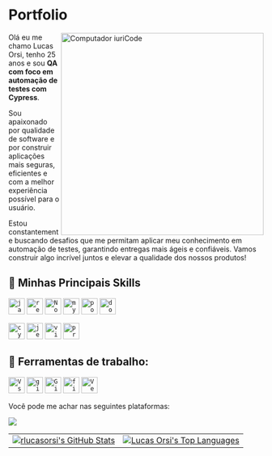 # Portfolio

<img src="https://raw.githubusercontent.com/MicaelliMedeiros/micaellimedeiros/master/image/computer-illustration.png" min-width="400px" max-width="400px" width="400px" align="right" alt="Computador iuriCode">

<p align="left"> 
  Olá eu me chamo Lucas Orsi, tenho 25 anos e sou <strong>QA com foco em automação de testes com Cypress</strong>.<br>
</p>
<p align="left"> 
  Sou apaixonado por qualidade de software e por construir aplicações mais seguras, eficientes e com a melhor experiência possível para o usuário.
</p>
<p align="left"> 
   Estou constantemente buscando desafios que me permitam aplicar meu conhecimento em automação de testes, garantindo entregas mais ágeis e confiáveis. Vamos construir algo incrível juntos e elevar a qualidade dos nossos produtos!
</p>

## 🚀 Minhas Principais Skills

<code><img height="32" src="https://skillicons.dev/icons?i=js&theme=light" alt="javascript"/></code>
<code><img height="32" src="https://skillicons.dev/icons?i=react&theme=light" alt="react"/></code>
<code><img height="32" src="https://skillicons.dev/icons?i=nodejs&theme=dark" alt="Nodejs"/></code>
<code><img height="32" src="https://skillicons.dev/icons?i=mysql&theme=light" alt="mysql"/></code>
<code><img height="32" src="https://skillicons.dev/icons?i=postgres&theme=dark" alt="postgres"/></code>
<code><img height="32" src="https://skillicons.dev/icons?i=docker&theme=light" alt="docker"/></code>

<code><img height="32" src="https://skillicons.dev/icons?i=cypress&theme=dark" alt="cypress"/></code>
<code><img height="32" src="https://skillicons.dev/icons?i=jest&theme=dark" alt="jest"/></code>
<code><img height="32" src="https://skillicons.dev/icons?i=vitest&theme=dark" alt="vitest"/></code>
<code><img height="32" src="https://skillicons.dev/icons?i=prisma&theme=light" alt="prisma"/></code>

## 💼 Ferramentas de trabalho:

<code><img height="32" src="https://skillicons.dev/icons?i=vscode&theme=light" alt="VsCode"/></code>
<code><img height="32" src="https://skillicons.dev/icons?i=git&theme=light" alt="git"/></code>
<code><img height="32" src="https://skillicons.dev/icons?i=github&theme=light" alt="GitHub"/></code>
<code><img height="32" src="https://skillicons.dev/icons?i=figma&theme=light" alt="figma"/></code>
<code><img height="32" src="https://skillicons.dev/icons?i=vercel&theme=light" alt="Vercel"/></code>

<p align="left">
Você pode me achar nas seguintes plataformas:
</p>

<p align="left">
  <a href="https://www.linkedin.com/in/lucas-orsi-43070a176/" target='_blank' alt="Linkedin">
    <img src="https://img.shields.io/badge/-Linkedin-0e76a8?style=flat-square&logo=Linkedin&logoColor=white&link=gabriel.vscode@mail.com" />
  </a>
</p> 

<table style="border: none;">
  <tr>
    <td style="border: none;">
      <a href="https://github.com/anuraghazra/github-readme-stats">
        <img src="https://github-readme-stats.vercel.app/api?username=rlucasorsi&theme=tokyonight" alt="rlucasorsi's GitHub Stats" style="border: none;" />
      </a>
    </td>
    <td style="border: none;">
      <a href="https://github.com/anuraghazra/github-readme-stats">
        <img src="https://github-readme-stats.vercel.app/api/top-langs/?username=rlucasorsi&hide=html&layout=compact&theme=tokyonight" alt="Lucas Orsi's Top Languages" style="border: none;" />
      </a>
    </td>
  </tr>
</table>

